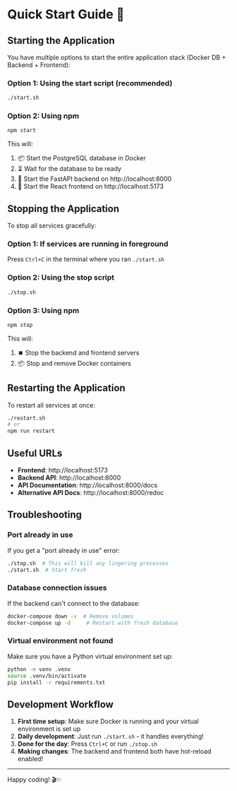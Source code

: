 # Quick Start Guide 🚀

## Starting the Application

You have multiple options to start the entire application stack (Docker DB + Backend + Frontend):

### Option 1: Using the start script (recommended)
```bash
./start.sh
```

### Option 2: Using npm
```bash
npm start
```

This will:
1. 📦 Start the PostgreSQL database in Docker
2. ⏳ Wait for the database to be ready
3. 🚀 Start the FastAPI backend on http://localhost:8000
4. 🎨 Start the React frontend on http://localhost:5173

## Stopping the Application

To stop all services gracefully:

### Option 1: If services are running in foreground
Press `Ctrl+C` in the terminal where you ran `./start.sh`

### Option 2: Using the stop script
```bash
./stop.sh
```

### Option 3: Using npm
```bash
npm stop
```

This will:
1. ⏹️  Stop the backend and frontend servers
2. 📦 Stop and remove Docker containers

## Restarting the Application

To restart all services at once:

```bash
./restart.sh
# or
npm run restart
```

## Useful URLs

- **Frontend**: http://localhost:5173
- **Backend API**: http://localhost:8000
- **API Documentation**: http://localhost:8000/docs
- **Alternative API Docs**: http://localhost:8000/redoc

## Troubleshooting

### Port already in use
If you get a "port already in use" error:
```bash
./stop.sh  # This will kill any lingering processes
./start.sh  # Start fresh
```

### Database connection issues
If the backend can't connect to the database:
```bash
docker-compose down -v  # Remove volumes
docker-compose up -d     # Restart with fresh database
```

### Virtual environment not found
Make sure you have a Python virtual environment set up:
```bash
python -m venv .venv
source .venv/bin/activate
pip install -r requirements.txt
```

## Development Workflow

1. **First time setup**: Make sure Docker is running and your virtual environment is set up
2. **Daily development**: Just run `./start.sh` - it handles everything!
3. **Done for the day**: Press `Ctrl+C` or run `./stop.sh`
4. **Making changes**: The backend and frontend both have hot-reload enabled!

---

Happy coding! 🎬✨
